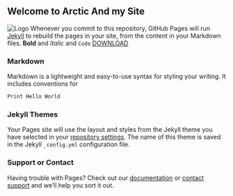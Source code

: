 ## Welcome to Arctic And my Site


![Logo](https://api.glowking.net/cl/Earth-chan.jpg) 
Whenever you commit to this repository, GitHub Pages will run [Jekyll](https://jekyllrb.com/) to rebuild the pages in your site, from the content in your Markdown files.
**Bold** and _Italic_ and `Code` [DOWNLOAD](https://glowking.net/discord)
### Markdown

Markdown is a lightweight and easy-to-use syntax for styling your writing. It includes conventions for

```markdown
Print Hello World
```



### Jekyll Themes

Your Pages site will use the layout and styles from the Jekyll theme you have selected in your [repository settings](https://github.com/glowking/glowking.github.io/settings/pages). The name of this theme is saved in the Jekyll `_config.yml` configuration file.

### Support or Contact

Having trouble with Pages? Check out our [documentation](https://docs.github.com/categories/github-pages-basics/) or [contact support](https://support.github.com/contact) and we’ll help you sort it out.
